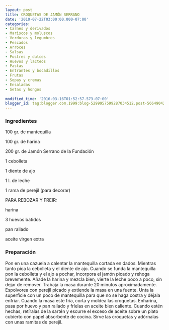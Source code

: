 ```yaml
---
layout: post
title: CROQUETAS DE JAMÓN SERRANO
date: '2010-07-22T03:00:00.000-07:00'
categories:
- Carnes y derivados
- Mariscos y moluscos
- Verduras y legumbres
- Pescados
- Arroces
- Salsas
- Postres y dulces
- Huevos y lacteos
- Pastas
- Entrantes y bocadillos
- Frutas
- Sopas y cremas
- Ensaladas
- Setas y hongos
 
modified_time: '2016-03-16T01:52:57.573-07:00'
blogger_id: tag:blogger.com,1999:blog-5299957599287034512.post-5664904240171550192
---
```


<h3>Ingredientes</h3>

100 gr. de mantequilla

100 gr. de harina

200 gr. de Jamón Serrano de la Fundación

1 cebolleta

1 diente de ajo

1 l. de leche

1 rama de perejil (para decorar)

PARA REBOZAR Y FREIR:

harina

3 huevos batidos

pan rallado

aceite virgen extra

<h3>Preparación</h3>

Pon en una cazuela a calentar la mantequilla cortada en dados. Mientras tanto pica la cebolleta y el diente de ajo. Cuando se funda la mantequilla pon la cebolleta y el ajo a pochar, incorpora el jamón picado y rehoga brevemente. Añade la harina y mezcla bien, vierte la leche poco a poco, sin dejar de remover. Trabaja la masa durante 20 minutos aproximadamente. Espolvorea con perejil picado y extiende la masa en una fuente. Unta la superficie con un poco de mantequilla para que no se haga costra y déjala enfriar. Cuando la masa este fría, corta y moldea las croquetas. Enharina, pasa por huevo y pan rallado y fríelas en aceite bien caliente. Cuando estén hechas, retíralas de la sartén y escurre el exceso de aceite sobre un plato cubierto con papel absorbente de cocina. Sirve las croquetas y adórnalas con unas ramitas de perejil.

